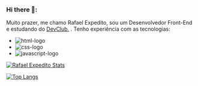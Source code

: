 ### Hi there 📝:

Muito prazer, me chamo Rafael Expedito, sou um Desenvolvedor Front-End e estudando do <a href="https://rodolfomori.com.br/devclub">DevClub.</a> .
Tenho experiência com as tecnologias:

- <img src="https://img.shields.io/badge/HTML5-E34F26?style=for-the-badge&logo=html5&logoColor=white" alt="html-logo">
- <img src="https://img.shields.io/badge/CSS3-1572B6?style=for-the-badge&logo=css3&logoColor=white" alt="css-logo">
 - <img src="https://img.shields.io/badge/JavaScript-323330?style=for-the-badge&logo=javascript&logoColor=F7DF1E" alt="javascript-logo">
  


[![Rafael Expedito Stats](https://github-readme-stats.vercel.app/api?username=rafaelepsouza)](https://github.com/anuraghazra/github-readme-stats)

[![Top Langs](https://github-readme-stats.vercel.app/api/top-langs/?username=rafaelepsouza)](https://github.com/anuraghazra/github-readme-stats)
